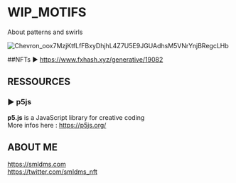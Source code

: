 # WIP_MOTIFS
About patterns and swirls

![Chevron_oox7MzjKtfLfFBxyDhjhL4Z7U5E9JGUAdhsM5VNrYnjBRegcLHb](https://user-images.githubusercontent.com/97317400/188714223-ae3e9ce0-c32a-4b4c-b0d8-a350fbab9e7a.png)

##NFTs
► https://www.fxhash.xyz/generative/19082

## RESSOURCES

### ► p5js 
<b>p5.js</b> is a JavaScript library for creative coding </br>
More infos here : https://p5js.org/


## ABOUT ME

https://smldms.com </br>
https://twitter.com/smldms_nft
